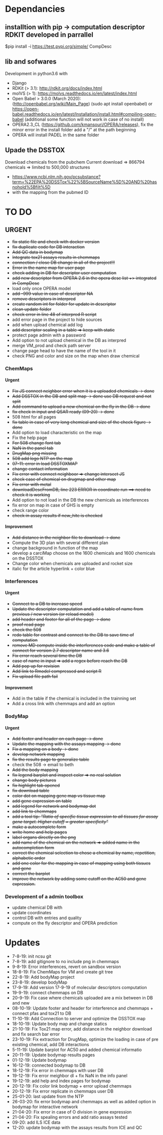 # Dependancies

## installtion with pip -> computation descriptor RDKIT developed in parrallel
$pip install -i https://test.pypi.org/simple/ CompDesc

## lib and sofwares
Development in python3.6 with
- Django
- RDKit (> 3.1): http://rdkit.org/docs/index.html
- molVS (> 1): https://molvs.readthedocs.io/en/latest/index.html
- Open Babel > 3.0.0 (March 2020): (http://openbabel.org/wiki/Main_Page) (sudo apt install openbabel) or https://open-babel.readthedocs.io/en/latest/Installation/install.html#compiling-open-babel 
(additional some function will not work in case of no install)
- OPERA2.3_CL (https://github.com/kmansouri/OPERA/releases), fix the minor error in the install folder add a "/" at the path beginning
- OPERA will install PADEL in the same folder

## Upade the DSSTOX
Download chemicals from the pubchem
Current download => 866794 chemicals => limited to 500,000 structures
- https://www.ncbi.nlm.nih.gov/pcsubstance?term=%22EPA%20DSSTox%22%5BSourceName%5D%20AND%20hasnohold%5Bfilt%5D
- with the mapping from the pubmed ID

# TO DO
## URGENT
- ~~fix static file and check with docker version~~
- ~~fix duplicate code for DB interaction~~
- ~~Add QC data in bodymap~~
- ~~Integrate tox21 assays results in chemmaps~~
- ~~connection / close DB change in all of the project!!!~~
- ~~Error in the name map for user page~~
- ~~check adding in DB for descriptor user computation~~
- ~~add new descriptor from OPERA 2.6 in the opera desc list +> integrated in CompDesc~~
- load only once OPERA model
- ~~add -999 value in case of descriptor NA~~
- ~~remove descriptors in interpred~~
- ~~create random int for folder for update in descriptor~~
- ~~clean update folder~~ 
- ~~check error in line 48 of interpred R script~~
- add error page in the project to hide sources
- add when upload chemical add log
- ~~add descriptor scaling in a table => keep with static~~
- protect page admin with a password
- Add option to not upload chemical in the DB as interpred
- merge VM_prod and check path server
- change page head to have the name of the tool in it
- check PNG and color and size on the map when draw chemical



### ChemMaps
#### Urgent 
- ~~Fix JS connect neighbor error when it is a uploaded chemicals -> done~~
- ~~Add DSSTOX in the DB and split map -> done use DB request and not split~~
- ~~Add command to upload a new chemical on the fly in the DB -> done~~
- ~~fix check in input and QSAR ready (09-20) -> done~~
- 508 html for all pages
- ~~fix table in case of very long chemical and size of the check figure -> done~~
- Add option to load characteristic on the map
- Fix the help page
- ~~For 508 change font tab~~
- ~~NaN in the panel tab~~
- ~~DrugMap png missing~~
- ~~508 add logo NTP on the map~~
- ~~07-11: error in load DSSTOXMAP~~ 
- ~~change contact information~~
- ~~Fix error with connect neighboor => change intersect JS~~
- ~~check case of chemical on drugmap and other map~~
- ~~Fix error with metal~~
- ~~downloadDescFromDB, line 223 ERROR in coordinate run ==> need to check it is working~~
- Add option to not load in the DB the new chemicals as interferences
- fix error on map in case of GHS is empty
- check range color
- ~~check in assay results if new_hitc is checked~~ 

#### Improvement
- ~~Add distance in the neighbor file to download -> done~~
- Compute the 3D plan with several different plan
- change background in function of the map
- develop a carciMap choose on the 1600 chemicals and 1600 chemicals on the DSSTOX 
- Change color when chemicals are uploaded and rocket size
- italic for the article hyperlink + color blue


### Interferences
#### Urgent
- ~~Connect to a DB to increase speed~~
- ~~Update the descriptor computation and add a table of name from previous / new version (or reload model)~~
- ~~add header and footer for all of the page -> done~~
- ~~proof read page~~
- ~~check the 508~~
- ~~redo table for contrast and connect to the DB to save time of computation~~
- ~~remove MD compute inside the interferences code and make a table of connect for version 2.7 descriptor name and 3.6~~
- ~~Fix error reach several time the DB~~
- ~~case of name in input => add a regex before reach the DB~~
- ~~Add pop up for revision~~
- ~~Add link to Rmodel compressed and script R~~ 
- ~~Fix upload file path fail~~

#### Improvement
- Add in the table if the chemical is included in the trainning set
- Add a cross link with chemmaps and add an option


### BodyMap
#### Urgent
- ~~Add footer and header on each page -> done~~
- ~~Update the mapping with the assays mapping -> done~~
- ~~Fix a mapping on a body -> done~~
- ~~develop network mapping~~
- ~~fix the results page to generalize table~~
- check the 508 -> email to beth
- ~~Add the body mapping~~ 
- ~~fix legend barplot and inspect color => no real solution~~
- ~~change body pictures~~
- ~~fix highlight tab opened~~
- ~~fix download table~~
- ~~color dot on mapping gene map vs tissue map~~
- ~~add gene expression on table~~
- ~~add legend for network and bodymap dot~~
- ~~add link to chemmaps~~
- ~~add a tool tip: <em>"Ratio of specific tissue expression to all tissues for assay gene target. Higher cutoff = greater specificity"</em>~~
- ~~make a autocomplete form~~
- ~~write home and help pages~~
- ~~label organs directly on the png~~
- ~~add name of the chemical on the network => added name in the autocompletion form~~
- ~~correct the chemical selection to chose a chemical by name, repetition, alphabetic order~~
- ~~add one color for the mapping in case of mapping using both tissues and gene~~
- ~~correct the barplot~~
- ~~improve the network by adding some cutoff on the AC50 and gene expression.~~


### Development of a admin toolbox
- update chemical DB with 
- update coordinates 
- control DB with entries and quality
- compute on the fly descriptor and OPERA prediction


# Updates 
- 7-8-19: init ncsu git
- 7-8-19: add gitignore to no include png in chemmaps
- 9-8-19: Error interferences, revert on sandbox version
- 18-8-19: Fix ChemMaps for VM and create git tree
- 22-8-19: Add bodyMap project
- 23-8-19: develop bodyMap
- 17-9-19: Add version 17-9-19 of molecular descriptors computation
- 19-9-19: connect chemmaps on DB
- 20-9-19: Fix case where chemicals uploaded are a mix between in DB and new
- 08-10-19: Update footer and header for interference and chemmaps + connect pfas and tox21 to DB
- 11-10-19: Add Connection to server and optimize the DSSTOX map
- 18-10-19: Update body map and change statics
- 21-10-19: Fix Tox21 map error, add distance in the neighbor download and fix search bar error
- 23-10-19: Fix extraction for DrugMap, optimize the loading in case of pre existing chemical, add DB interactions 
- 5-11-19: Update barplot for AC50 and added chemical informatio
- 20-11-19: Update bodymap results pages
- 01-12-19: Update bodymap
- 16-12-19: connected bodymap to DB
- 18-12-19: Fix error in chemmaps with user DB
- 19-12-19: Fix error meighbor dl + fix NaN in the info panel
- 19-12-19: add help and index pages for bodymap
- 20-12-19: Fix color link bodymap + error upload chemmaps
- 20-12-19: Fix error replicate in chemmaps user DB
- 25-01-20: last update from the NTP
- 26-03-20: fix error bodymap and chemmaps as well as added option in bodymap for interactive network
- 21-04-20: Fix error in case of O division in gene expression
- 21-04-20: Fix spealing errors and add ratio assays tested
- 09-20: add ILS ICE data
- 12-20: update bodymap with the assays results from ICE and QC 